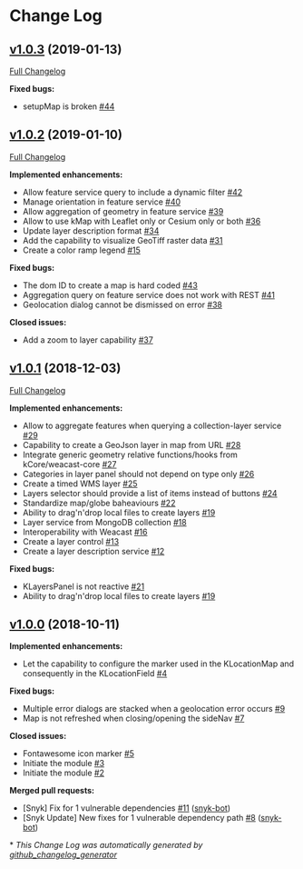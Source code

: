 # Change Log

## [v1.0.3](https://github.com/kalisio/kMap/tree/v1.0.3) (2019-01-13)
[Full Changelog](https://github.com/kalisio/kMap/compare/v1.0.2...v1.0.3)

**Fixed bugs:**

- setupMap is broken [\#44](https://github.com/kalisio/kMap/issues/44)

## [v1.0.2](https://github.com/kalisio/kMap/tree/v1.0.2) (2019-01-10)
[Full Changelog](https://github.com/kalisio/kMap/compare/v1.0.1...v1.0.2)

**Implemented enhancements:**

- Allow feature service query to include a dynamic filter [\#42](https://github.com/kalisio/kMap/issues/42)
- Manage orientation in feature service [\#40](https://github.com/kalisio/kMap/issues/40)
- Allow aggregation of geometry in feature service [\#39](https://github.com/kalisio/kMap/issues/39)
- Allow to use kMap with Leaflet only or Cesium only or both [\#36](https://github.com/kalisio/kMap/issues/36)
- Update layer description format [\#34](https://github.com/kalisio/kMap/issues/34)
- Add the capability to visualize GeoTiff raster data [\#31](https://github.com/kalisio/kMap/issues/31)
- Create a color ramp legend [\#15](https://github.com/kalisio/kMap/issues/15)

**Fixed bugs:**

- The dom ID to create a map is hard coded [\#43](https://github.com/kalisio/kMap/issues/43)
- Aggregation query on feature service does not work with REST [\#41](https://github.com/kalisio/kMap/issues/41)
- Geolocation dialog cannot be dismissed on error [\#38](https://github.com/kalisio/kMap/issues/38)

**Closed issues:**

- Add a zoom to layer capability [\#37](https://github.com/kalisio/kMap/issues/37)

## [v1.0.1](https://github.com/kalisio/kMap/tree/v1.0.1) (2018-12-03)
[Full Changelog](https://github.com/kalisio/kMap/compare/v1.0.0...v1.0.1)

**Implemented enhancements:**

- Allow to aggregate features when querying a collection-layer service [\#29](https://github.com/kalisio/kMap/issues/29)
- Capability to create a GeoJson layer in map from URL [\#28](https://github.com/kalisio/kMap/issues/28)
- Integrate generic geometry relative functions/hooks from kCore/weacast-core [\#27](https://github.com/kalisio/kMap/issues/27)
- Categories in layer panel should not depend on type only [\#26](https://github.com/kalisio/kMap/issues/26)
- Create a timed WMS layer [\#25](https://github.com/kalisio/kMap/issues/25)
- Layers selector should provide a list of items instead of buttons [\#24](https://github.com/kalisio/kMap/issues/24)
- Standardize map/globe baheaviours [\#22](https://github.com/kalisio/kMap/issues/22)
- Ability to drag'n'drop local files to create layers [\#19](https://github.com/kalisio/kMap/issues/19)
- Layer service from MongoDB collection [\#18](https://github.com/kalisio/kMap/issues/18)
- Interoperability with Weacast [\#16](https://github.com/kalisio/kMap/issues/16)
- Create a layer control [\#13](https://github.com/kalisio/kMap/issues/13)
- Create a layer description service [\#12](https://github.com/kalisio/kMap/issues/12)

**Fixed bugs:**

- KLayersPanel is not reactive [\#21](https://github.com/kalisio/kMap/issues/21)
- Ability to drag'n'drop local files to create layers [\#19](https://github.com/kalisio/kMap/issues/19)

## [v1.0.0](https://github.com/kalisio/kMap/tree/v1.0.0) (2018-10-11)
**Implemented enhancements:**

- Let the capability to configure the marker used in the KLocationMap and consequently in the KLocationField [\#4](https://github.com/kalisio/kMap/issues/4)

**Fixed bugs:**

- Multiple error dialogs are stacked when a geolocation error occurs [\#9](https://github.com/kalisio/kMap/issues/9)
- Map is not refreshed when closing/opening the sideNav [\#7](https://github.com/kalisio/kMap/issues/7)

**Closed issues:**

- Fontawesome icon marker [\#5](https://github.com/kalisio/kMap/issues/5)
- Initiate the module [\#3](https://github.com/kalisio/kMap/issues/3)
- Initiate the module [\#2](https://github.com/kalisio/kMap/issues/2)

**Merged pull requests:**

- \[Snyk\] Fix for 1 vulnerable dependencies [\#11](https://github.com/kalisio/kMap/pull/11) ([snyk-bot](https://github.com/snyk-bot))
- \[Snyk Update\] New fixes for 1 vulnerable dependency path [\#8](https://github.com/kalisio/kMap/pull/8) ([snyk-bot](https://github.com/snyk-bot))



\* *This Change Log was automatically generated by [github_changelog_generator](https://github.com/skywinder/Github-Changelog-Generator)*
